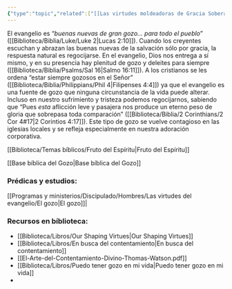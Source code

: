 ```yaml
---
{"type":"topic","related":["[[Las virtudes moldeadoras de Gracia Soberana]]"],"dg-publish":true,"permalink":"/biblioteca/temas-biblicos/gozo/","dgPassFrontmatter":true}
---
```


El evangelio es “*buenas nuevas de gran gozo… para todo el pueblo*” ([[Biblioteca/Biblia/Luke/Luke 2\|Lucas 2:10]]). Cuando los creyentes escuchan y abrazan las buenas nuevas de la salvación sólo por gracia, la respuesta natural es regocijarse. En el evangelio, Dios nos entrega a sí mismo, y en su presencia hay plenitud de gozo y deleites para siempre ([[Biblioteca/Biblia/Psalms/Sal 16\|Salmo 16:11]]). A los cristianos se les ordena “estar siempre gozosos en el Señor” ([[Biblioteca/Biblia/Philippians/Phil 4\|Filipenses 4:4]]) ya que el evangelio es una fuente de gozo que ninguna circunstancia de la vida puede alterar. Incluso en nuestro sufrimiento y tristeza podemos regocijarnos, sabiendo que “Pues _esta_ aflicción leve y pasajera nos produce un eterno peso de gloria que sobrepasa toda comparación” ([[Biblioteca/Biblia/2 Corinthians/2 Cor 4#17\|2 Corintios 4:17]]). Este tipo de gozo se vuelve contagioso en las iglesias locales y se refleja especialmente en nuestra adoración corporativa.






[[Biblioteca/Temas bíblicos/Fruto del Espíritu\|Fruto del Espíritu]]








[[Base bíblica del Gozo\|Base bíblica del Gozo]]
### Prédicas y estudios:
[[Programas y ministerios/Discipulado/Hombres/Las virtudes del evangelio/El gozo\|El gozo]]|
### Recursos en bíblioteca:
- [[Biblioteca/Libros/Our Shaping Virtues\|Our Shaping Virtues]]
- [[Biblioteca/Libros/En busca del contentamiento\|En busca del contentamiento]]
- [[El-Arte-del-Contentamiento-Divino-Thomas-Watson.pdf]]
- [[Biblioteca/Libros/Puedo tener gozo en mi vida\|Puedo tener gozo en mi vida]]
- 
